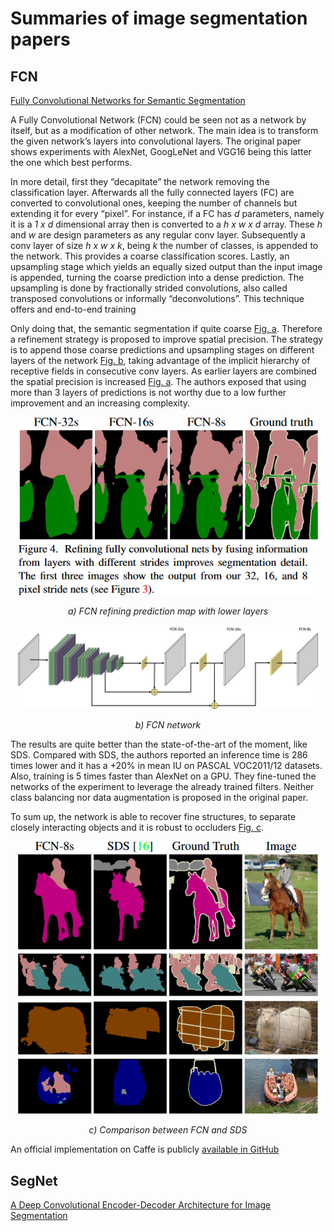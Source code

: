 # Summaries of image segmentation papers

## FCN
[Fully Convolutional Networks for Semantic Segmentation](https://arxiv.org/abs/1411.4038)

A Fully Convolutional Network (FCN) could be seen not as a network by itself, but as a  modification of other network. The main idea is to transform the given network’s layers into convolutional layers. The original paper shows experiments with AlexNet, GoogLeNet and VGG16 being this latter the one which best performs. 

In more detail, first they “decapitate” the network removing the classification layer. Afterwards all the fully connected layers (FC) are converted to convolutional ones, keeping the number of channels but extending it for every “pixel”. For instance, if a FC has *d*  parameters, namely it is a *1 x d* dimensional array then is converted to a *h x w x d* array. These *h* and *w* are design parameters as any regular conv layer.
Subsequently a conv layer of size *h x w x k*, being *k* the number of classes, is appended to the network. This provides a coarse classification scores. Lastly, an upsampling stage which yields an equally sized output than the input image is appended, turning the coarse prediction into a dense prediction. 
The upsampling is done by fractionally strided convolutions, also called transposed convolutions or informally “deconvolutions”. This technique offers and end-to-end training

Only doing that, the semantic segmentation if quite coarse [Fig. a](#fcn_refinement). Therefore a refinement strategy is proposed to improve spatial precision. The strategy is to append those coarse predictions and upsampling stages on different layers of the network [Fig. b](#fcn_net), taking advantage of the implicit hierarchy of receptive fields in consecutive conv layers. As earlier layers are combined the spatial precision is increased [Fig. a](#fcn_refinement). The authors exposed that using more than 3 layers of predictions is not worthy due to a low further improvement and an increasing complexity.

<p align="center"><img src="fcn_refining.png" width="480"></p>
<a name="fcn_refinement"><p align="center"><i> a) FCN refining prediction map with lower layers </i></p>

<p align="center"><img src="fcn_net.png" width="480"></p>
<a name="fcn_net"><p align="center"><i> b) FCN network </i></p>

The results are quite better than the state-of-the-art of the moment, like SDS. Compared with SDS, the authors reported an inference time is 286 times lower and it has a +20% in mean IU on PASCAL VOC2011/12 datasets. Also, training is 5 times faster than AlexNet on a GPU. They fine-tuned the networks of the experiment to leverage the already trained filters. Neither class balancing nor data augmentation is proposed in the original paper. 

To sum up, the network is able to recover fine structures, to separate closely interacting objects and it is robust to occluders [Fig. c](#fcn_vs_sds).

<p align="center"><img src="fcn_vs_sds.png" width="480"></p>
<a name="fcn_vs_sds"><p align="center"><i> c) Comparison between FCN and SDS </i></p>

An official implementation on Caffe is publicly [available in GitHub](https://github.com/shelhamer/fcn.berkeleyvision.org)

## SegNet
[A Deep Convolutional Encoder-Decoder Architecture for Image Segmentation](https://arxiv.org/abs/1511.00561)

